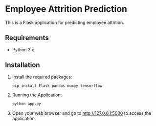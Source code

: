 # Employee Attrition Prediction

This is a Flask application for predicting employee attrition.

## Requirements

- Python 3.x

## Installation

1. Install the required packages:
   ```bash
   pip install Flask pandas numpy tensorflow
   ```
2. Running the Application:
   ```bash
   python app.py
   ```
3. Open your web browser and go to http://127.0.0.1:5000 to access the application.

